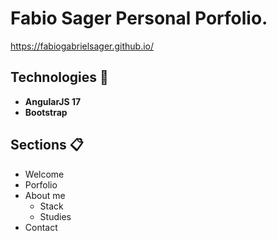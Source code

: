 # Fabio Sager Personal Porfolio.
https://fabiogabrielsager.github.io/

## Technologies 🔨
- **AngularJS 17**
- **Bootstrap**
## Sections 📋
- Welcome
- Porfolio
- About me
  - Stack
  - Studies
- Contact
